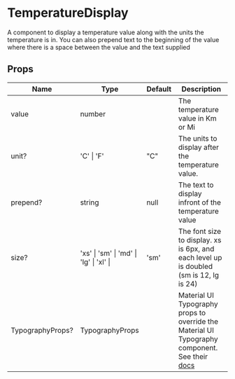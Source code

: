 # TemperatureDisplay

A component to display a temperature value along with the units the temperature is in. You can also prepend text to the beginning of the value where there is a space between the value and the text supplied

## Props

| Name             | Type                                                        | Default | Description                                                                                                                                  |
| ---------------- | ----------------------------------------------------------- | ------- | -------------------------------------------------------------------------------------------------------------------------------------------- |
| value            | number                                                      |         | The temperature value in Km or Mi                                                                                                            |
| unit?            | 'C' &#124; 'F'                                              | "C"     | The units to display after the temperature value.                                                                                            |
| prepend?         | string                                                      | null    | The text to display infront of the temperature value                                                                                         |
| size?            | 'xs' &#124; 'sm' &#124; 'md' &#124; 'lg' &#124; 'xl' &#124; | 'sm'    | The font size to display. xs is 6px, and each level up is doubled (sm is 12, lg is 24)                                                       |
| TypographyProps? | TypographyProps                                             |         | Material UI Typography props to override the Material UI Typography component. See their [docs](https://mui.com/material-ui/api/typography/) |
